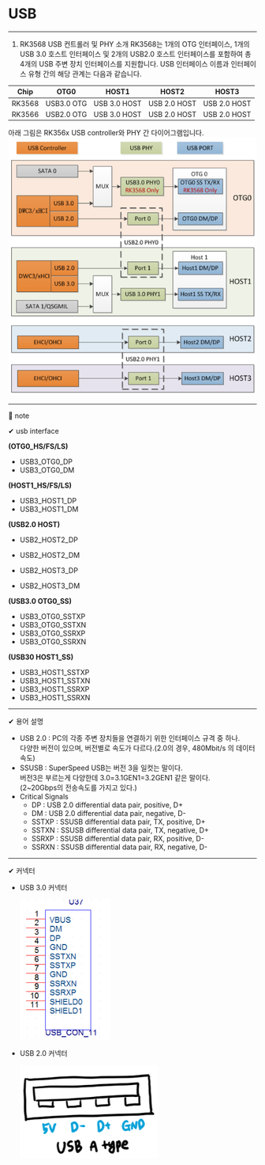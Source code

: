 # USB

-----

1. RK3568 USB 컨트롤러 및 PHY 소개
RK3568는 1개의 OTG 인터페이스, 1개의 USB 3.0 호스트 인터페이스 및 2개의 USB2.0 호스트 인터페이스를 포함하여 총 4개의 USB 주변 장치 인터페이스를 지원합니다.
USB 인터페이스 이름과 인터페이스 유형 간의 해당 관계는 다음과 같습니다.

| Chip   	| OTG0       	| HOST1        	| HOST2        	| HOST3        	|
|--------	|------------	|--------------	|--------------	|--------------	|
| RK3568 	| USB3.0 OTG 	| USB 3.0 HOST 	| USB 2.0 HOST 	| USB 2.0 HOST 	|
| RK3566 	| USB2.0 OTG 	| USB 3.0 HOST 	| USB 2.0 HOST 	| USB 2.0 HOST 	|


아래 그림은 RK356x USB controller와 PHY 간 다이어그램입니다.
    ![](./images/USB_03.png)


-----
🚩 note 

✔ usb interface   

**(OTG0_HS/FS/LS)**
  * USB3_OTG0_DP
  * USB3_OTG0_DM

**(HOST1_HS/FS/LS)**
  * USB3_HOST1_DP
  * USB3_HOST1_DM

**(USB2.0 HOST)**
  * USB2_HOST2_DP
  * USB2_HOST2_DM

  * USB2_HOST3_DP
  * USB2_HOST3_DM

**(USB3.0 OTG0_SS)**
  * USB3_OTG0_SSTXP
  * USB3_OTG0_SSTXN
  * USB3_OTG0_SSRXP
  * USB3_OTG0_SSRXN

**(USB30 HOST1_SS)**
  * USB3_HOST1_SSTXP
  * USB3_HOST1_SSTXN
  * USB3_HOST1_SSRXP
  * USB3_HOST1_SSRXN


-----

✔ 용어 설명

- USB 2.0 : PC의 각종 주변 장치들을 연결하기 위한 인터페이스 규격 중 하나.   
  다양한 버전이 있으며, 버전별로 속도가 다르다.(2.0의 경우, 480Mbit/s 의 데이터 속도)  
- SSUSB : SuperSpeed USB는 버전 3을 일컷는 말이다.  
  버전3은 부르는게 다양한데 3.0=3.1GEN1=3.2GEN1 같은 말이다.   
  (2~20Gbps의 전송속도를 가지고 있다.)  
- Critical Signals  
  * DP : USB 2.0 differential data pair, positive, D+
  * DM : USB 2.0 differential data pair, negative, D-
  * SSTXP : SSUSB differential data pair, TX, positive, D+
  * SSTXN : SSUSB differential data pair, TX, negative, D+
  * SSRXP : SSUSB differential data pair, RX, positive, D-
  * SSRXN : SSUSB differential data pair, RX, negative, D-

	  
-----


✔ 커넥터
- USB 3.0 커넥터

  ![](./images/USB_01.png)

- USB 2.0 커넥터

  ![](./images/USB_02.png)
